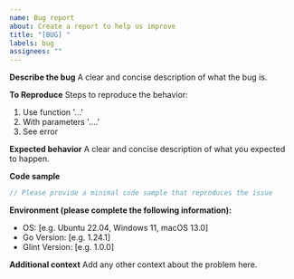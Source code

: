 ```yaml
---
name: Bug report
about: Create a report to help us improve
title: "[BUG] "
labels: bug
assignees: ""
---
```


**Describe the bug**
A clear and concise description of what the bug is.

**To Reproduce**
Steps to reproduce the behavior:

1. Use function '...'
2. With parameters '....'
3. See error

**Expected behavior**
A clear and concise description of what you expected to happen.

**Code sample**

```go
// Please provide a minimal code sample that reproduces the issue
```

**Environment (please complete the following information):**

- OS: [e.g. Ubuntu 22.04, Windows 11, macOS 13.0]
- Go Version: [e.g. 1.24.1]
- Glint Version: [e.g. 1.0.0]

**Additional context**
Add any other context about the problem here.
